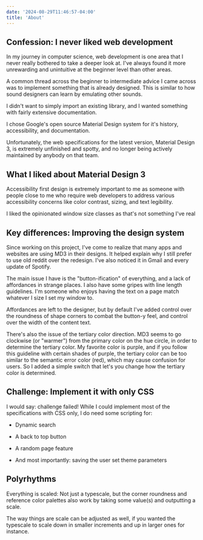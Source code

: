 ```yaml
---
date: '2024-08-29T11:46:57-04:00'
title: 'About'
---
```


## Confession: I never liked web development
In my journey in computer science, web development is one area that I never really bothered to take a deeper look at. I've always found it more unrewarding and unintuitive at the beginner level than other areas.

A common thread across the beginner to intermediate advice I came across was to implement something that is already designed. This is similar to how sound designers can learn by emulating other sounds.

I didn't want to simply import an existing library, and I wanted something with fairly extensive documentation.

I chose Google's open source Material Design system for it's history, accessibility, and documentation.

Unfortunately, the web specifications for the latest version, Material Design 3, is extremely unfinished and spotty, and no longer being actively maintained by anybody on that team.

## What I liked about Material Design 3

Accessibility first design is extremely important to me as someone with people close to me who require web developers to address various accessibility concerns like color contrast, sizing, and text legibility.

I liked the opinionated window size classes as that's not something I've real

## Key differences: Improving the design system

Since working on this project, I've come to realize that many apps and websites are using MD3 in their designs. It helped explain why I still prefer to use old reddit over the redesign. I've also noticed it in Gmail and every update of Spotify.

The main issue I have is the "button-ification" of everything, and a lack of affordances in strange places. I also have some gripes with line length guidelines. I'm someone who enjoys having the text on a page match whatever I size I set my window to.

Affordances are left to the designer, but by default I've added control over the roundness of shape corners to combat the button-y feel, and control over the width of the content text.

There's also the issue of the tertiary color direction. MD3 seems to go clockwise (or "warmer") from the primary color on the hue circle, in order to determine the tertiary color. My favorite color is purple, and if you follow this guideline with certain shades of purple, the tertiary color can be too similar to the semantic error color (red), which may cause confusion for users. So I added a simple switch that let's you change how the tertiary color is determined.

## Challenge: Implement it with only CSS

I would say: challenge failed! While I could implement most of the specifications with CSS only, I do need some scripting for:
    
  + Dynamic search

  + A back to top button

  + A random page feature

  + And most importantly: saving the user set theme parameters
  
## Polyrhythms

Everything is scaled: Not just a typescale, but the corner roundness and reference color palettes also work by taking some value(s) and outputting a scale.

The way things are scale can be adjusted as well, if you wanted the typescale to scale down in smaller increments and up in larger ones for instance.